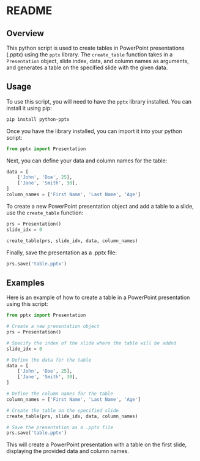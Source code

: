 # README

## Overview

This python script is used to create tables in PowerPoint presentations (.pptx) using the `pptx` library. The `create_table` function takes in a `Presentation` object, slide index, data, and column names as arguments, and generates a table on the specified slide with the given data.

## Usage

To use this script, you will need to have the `pptx` library installed. You can install it using pip:

```bash
pip install python-pptx
```

Once you have the library installed, you can import it into your python script:

```python
from pptx import Presentation
```

Next, you can define your data and column names for the table:

```python
data = [
    ['John', 'Doe', 25],
    ['Jane', 'Smith', 30],
]
column_names = ['First Name', 'Last Name', 'Age']
```

To create a new PowerPoint presentation object and add a table to a slide, use the `create_table` function:

```python
prs = Presentation()
slide_idx = 0

create_table(prs, slide_idx, data, column_names)
```

Finally, save the presentation as a .pptx file:

```python
prs.save('table.pptx')
```

## Examples

Here is an example of how to create a table in a PowerPoint presentation using this script:

```python
from pptx import Presentation

# Create a new presentation object
prs = Presentation()

# Specify the index of the slide where the table will be added
slide_idx = 0

# Define the data for the table
data = [
    ['John', 'Doe', 25],
    ['Jane', 'Smith', 30],
]

# Define the column names for the table
column_names = ['First Name', 'Last Name', 'Age']

# Create the table on the specified slide
create_table(prs, slide_idx, data, column_names)

# Save the presentation as a .pptx file
prs.save('table.pptx')
```

This will create a PowerPoint presentation with a table on the first slide, displaying the provided data and column names.